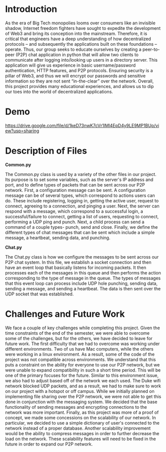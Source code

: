 # Introduction
As the era of Big Tech monopolies looms over consumers like an invisible shadow, Internet freedom fighters have sought to expedite the development of Web3 and bring its conception into the mainstream. Therefore, it is critical that engineers have a deep understanding of how decentralized protocols – and subsequently the applications built on these foundations – operate. Thus, our group seeks to educate ourselves by creating a peer-to-peer (P2P) chat application in python that will allow two clients to communicate after logging into/looking up users in a directory server. This application will give us experience in basic username/password authentication, HTTP features, and P2P protocols. Ensuring security is a pillar of Web3, and thus we will encrypt our passwords and sensitive information so they are not sent “in-the-clear” over the network. Overall, this project provides many educational experiences, and allows us to dip our toes into the world of decentralized applications.

# Demo
https://drive.google.com/file/d/1keD73nwK7cVr1lMl4EpD4y9LE9MP1BUp/view?usp=sharing

# Description of Files
**Common.py**

The Common.py class is used by a variety of the other files in our project. Its purpose is to set some variables, such as the server's IP address and port, and to define types of packets that can be sent across our P2P network. First, a configuration message can be sent. A configuration message can be of several types, which correspond to actions users can do. These include registering, logging in, getting the active user, request to connect, agreeing to a connection, and pinging a user. Next, the server can respond with a message, which correspond to a successful login, a successful/failure to connect, getting a list of users, requesting to connect, performing a UDP ping and punch. Next, a child process can send a command of a couple types- punch, send and close. Finally, we define the different types of chat messages that can be sent which include a simple message, a heartbeat, sending data, and punching.

**Chat.py**

The Chat.py class is how we configure the messages to be sent across our P2P chat system. In this file, we establish a socket connection and then have an event loop that basically listens for incoming packets. It then processes each of the messages in this queue and then performs the action corresponding to the type of message in the queue. The types of messages that this event loop can process include UDP hole punching, sending data, sending a message, and sending a heartbeat. The data is then sent over the UDP socket that was established. 


# Challenges and Future Work
We face a couple of key challenges while completing this project. Given the time constraints of the end of the semester, we were able to overcome some of the challenges, but for the others, we have decided to leave for future work. The first difficulty that we had to overcome was working under different environments. Two of us have Mac computers, while the others were working in a linux environment. As a result, some of the code of the project was not compatible across environments. We understand that this puts a constraint on the ability for everyone to use our P2P network, but we were unable to expand compatibility in such a short time period. This will be one of the primary focuses for the future. Similar to this environment issue, we also had to adjust based off of the network we each used. The Duke wifi network blocked UDP packets, and as a result, we had to make sure to work on our project with a hotspot or off campus. While we initially planned on implementing file sharing over the P2P network, we were not able to get this done in conjunction with the messaging system. We decided that the base functionality of sending messages and encrypting connections to the network was more important. Finally, as this project was more of a proof of concept, we made some concessions on the scalability of our network. In particular, we decided to use a simple dictionary of user's connected to the network instead of a proper database. Another scalability improvement would be the ability to compress messages in order to further decrease the load on the network. These scalability features will need to be fixed in the future in order to expand our P2P network.   
